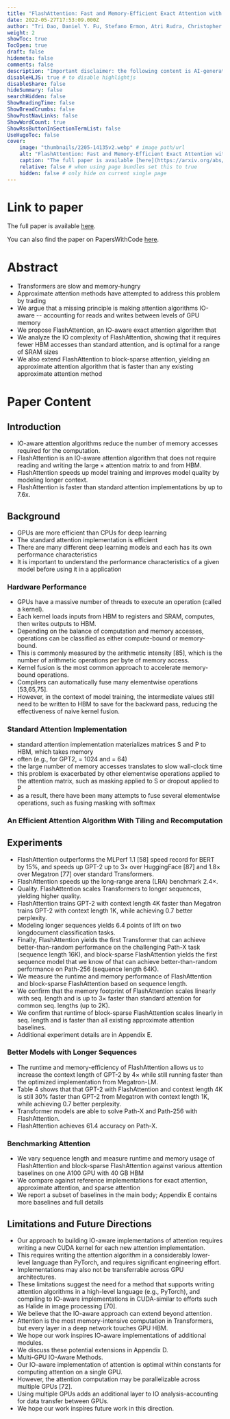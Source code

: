 ```yaml
---
title: "FlashAttention: Fast and Memory-Efficient Exact Attention with IO-Awareness"
date: 2022-05-27T17:53:09.000Z
author: "Tri Dao, Daniel Y. Fu, Stefano Ermon, Atri Rudra, Christopher Ré"
weight: 2
showToc: true
TocOpen: true
draft: false
hidemeta: false
comments: false
description: "Important disclaimer: the following content is AI-generated, please make sure to fact check the presented information by reading the full paper."
disableHLJS: true # to disable highlightjs
disableShare: false
hideSummary: false
searchHidden: false
ShowReadingTime: false
ShowBreadCrumbs: false
ShowPostNavLinks: false
ShowWordCount: true
ShowRssButtonInSectionTermList: false
UseHugoToc: false
cover:
    image: "thumbnails/2205-14135v2.webp" # image path/url
    alt: "FlashAttention: Fast and Memory-Efficient Exact Attention with IO-Awareness" # alt text
    caption: "The full paper is available [here](https://arxiv.org/abs/2205.14135)." # display caption under cover
    relative: false # when using page bundles set this to true
    hidden: false # only hide on current single page
---
```


# Link to paper
The full paper is available [here](https://arxiv.org/abs/2205.14135).

You can also find the paper on PapersWithCode [here](https://paperswithcode.com/paper/flashattention-fast-and-memory-efficient).

# Abstract
- Transformers are slow and memory-hungry
- Approximate attention methods have attempted to address this problem by trading
- We argue that a missing principle is making attention algorithms IO-aware -- accounting for reads and writes between levels of GPU memory
- We propose FlashAttention, an IO-aware exact attention algorithm that
- We analyze the IO complexity of FlashAttention, showing that it requires fewer HBM accesses than standard attention, and is optimal for a range of SRAM sizes
- We also extend FlashAttention to block-sparse attention, yielding an approximate attention algorithm that is faster than any existing approximate attention method

# Paper Content

## Introduction
- IO-aware attention algorithms reduce the number of memory accesses required for the computation.
- FlashAttention is an IO-aware attention algorithm that does not require reading and writing the large  ×  attention matrix to and from HBM.
- FlashAttention speeds up model training and improves model quality by modeling longer context.
- FlashAttention is faster than standard attention implementations by up to 7.6x.

## Background
- GPUs are more efficient than CPUs for deep learning
- The standard attention implementation is efficient
- There are many different deep learning models and each has its own performance characteristics
- It is important to understand the performance characteristics of a given model before using it in a application

### Hardware Performance
- GPUs have a massive number of threads to execute an operation (called a kernel).
- Each kernel loads inputs from HBM to registers and SRAM, computes, then writes outputs to HBM.
- Depending on the balance of computation and memory accesses, operations can be classified as either compute-bound or memory-bound.
- This is commonly measured by the arithmetic intensity [85], which is the number of arithmetic operations per byte of memory access.
- Kernel fusion is the most common approach to accelerate memory-bound operations.
- Compilers can automatically fuse many elementwise operations [53,65,75].
- However, in the context of model training, the intermediate values still need to be written to HBM to save for the backward pass, reducing the effectiveness of naive kernel fusion.

### Standard Attention Implementation
- standard attention implementation materializes matrices S and P to HBM, which takes  memory
- often  (e.g., for GPT2,  = 1024 and  = 64)
- the large number of memory accesses translates to slow wall-clock time
- this problem is exacerbated by other elementwise operations applied to the attention matrix, such as masking applied to S or dropout applied to P
- as a result, there have been many attempts to fuse several elementwise operations, such as fusing masking with softmax

### An Efficient Attention Algorithm With Tiling and Recomputation

## Experiments
- FlashAttention outperforms the MLPerf 1.1 [58] speed record for BERT by 15%, and speeds up GPT-2 up to 3× over HuggingFace [87] and 1.8× over Megatron [77] over standard Transformers.
- FlashAttention speeds up the long-range arena (LRA) benchmark 2.4×.
- Quality. FlashAttention scales Transformers to longer sequences, yielding higher quality.
- FlashAttention trains GPT-2 with context length 4K faster than Megatron trains GPT-2 with context length 1K, while achieving 0.7 better perplexity.
- Modeling longer sequences yields 6.4 points of lift on two longdocument classification tasks.
- Finally, FlashAttention yields the first Transformer that can achieve better-than-random performance on the challenging Path-X task (sequence length 16K), and block-sparse FlashAttention yields the first sequence model that we know of that can achieve better-than-random performance on Path-256 (sequence length 64K).
- We measure the runtime and memory performance of FlashAttention and block-sparse FlashAttention based on sequence length.
- We confirm that the memory footprint of FlashAttention scales linearly with seq. length and is up to 3× faster than standard attention for common seq. lengths (up to 2K).
- We confirm that runtime of block-sparse FlashAttention scales linearly in seq. length and is faster than all existing approximate attention baselines.
- Additional experiment details are in Appendix E.

### Better Models with Longer Sequences
- The runtime and memory-efficiency of FlashAttention allows us to increase the context length of GPT-2 by 4× while still running faster than the optimized implementation from Megatron-LM.
- Table 4 shows that that GPT-2 with FlashAttention and context length 4K is still 30% faster than GPT-2 from Megatron with context length 1K, while achieving 0.7 better perplexity.
- Transformer models are able to solve Path-X and Path-256 with FlashAttention.
- FlashAttention achieves 61.4 accuracy on Path-X.

### Benchmarking Attention
- We vary sequence length and measure runtime and memory usage of FlashAttention and block-sparse FlashAttention against various attention baselines on one A100 GPU with 40 GB HBM
- We compare against reference implementations for exact attention, approximate attention, and sparse attention
- We report a subset of baselines in the main body; Appendix E contains more baselines and full details

## Limitations and Future Directions
- Our approach to building IO-aware implementations of attention requires writing a new CUDA kernel for each new attention implementation.
- This requires writing the attention algorithm in a considerably lower-level language than PyTorch, and requires significant engineering effort.
- Implementations may also not be transferrable across GPU architectures.
- These limitations suggest the need for a method that supports writing attention algorithms in a high-level language (e.g., PyTorch), and compiling to IO-aware implementations in CUDA-similar to efforts such as Halide in image processing [70].
- We believe that the IO-aware approach can extend beyond attention.
- Attention is the most memory-intensive computation in Transformers, but every layer in a deep network touches GPU HBM.
- We hope our work inspires IO-aware implementations of additional modules.
- We discuss these potential extensions in Appendix D.
- Multi-GPU IO-Aware Methods.
- Our IO-aware implementation of attention is optimal within constants for computing attention on a single GPU.
- However, the attention computation may be parallelizable across multiple GPUs [72].
- Using multiple GPUs adds an additional layer to IO analysis-accounting for data transfer between GPUs.
- We hope our work inspires future work in this direction.
